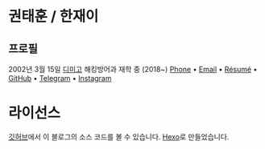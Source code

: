 # 권태훈 / 한재이

## 프로필

2002년 3월 15일
[디미고] 해킹방어과 재학 중 (2018~)
[Phone] &bullet; [Email] &bullet; [Résumé] &bullet; [GitHub] &bullet; [Telegram] &bullet; [Instagram]

# 라이선스
[깃허브]에서 이 블로그의 소스 코드를 볼 수 있습니다.
[Hexo]로 만들었습니다.

[디미고]: http://dimigo.hs.kr
[Phone]: tel:821052376809
[GitHub]: https://github.com/taehoon02/
[Résumé]: https://resume.taevel.kr/
[Email]: mailto://taevel02@gmail.com
[Telegram]: https://t.me/taevel
[Instagram]: https://instagram.com/taevel02
[깃허브]: https://github.com/taehoon02/taevel-hexo-blog
[Hexo]: https://hexo.io